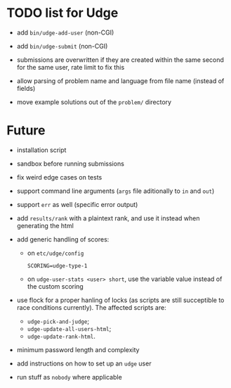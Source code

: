 TODO list for Udge
==================

* add `bin/udge-add-user` (non-CGI)

* add `bin/udge-submit` (non-CGI)

* submissions are overwritten if they are created within the same second for the same user, rate limit to fix this

* allow parsing of problem name and language from file name (instead of fields)

* move example solutions out of the `problem/` directory

Future
======

* installation script

* sandbox before running submissions

* fix weird edge cases on tests

* support command line arguments (`args` file aditionally to `in` and `out`)

* support `err` as well (specific error output)

* add `results/rank` with a plaintext rank, and use it instead when generating the html

* add generic handling of scores:

	- on `etc/udge/config`

		```
		SCORING=udge-type-1
		```

	- on `udge-user-stats <user> short`, use the variable value instead of the
	  custom scoring

* use flock for a proper hanling of locks (as scripts are still succeptible to
  race conditions currently).  The affected scripts are:

	- `udge-pick-and-judge`;
	- `udge-update-all-users-html`;
	- `udge-update-rank-html`.

* minimum password length and complexity

* add instructions on how to set up an `udge` user

* run stuff as `nobody` where applicable
